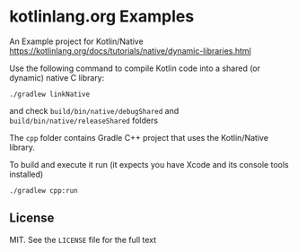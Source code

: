 # kotlinlang.org Examples

An Example project for Kotlin/Native
https://kotlinlang.org/docs/tutorials/native/dynamic-libraries.html

Use the following command to compile Kotlin code into
a shared (or dynamic) native C library:
```
./gradlew linkNative
```
and check
`build/bin/native/debugShared`
and
`build/bin/native/releaseShared`
folders 

The `cpp` folder contains Gradle C++ project
that uses the Kotlin/Native library. 

To build and execute it run (it expects you have Xcode and its console tools installed)  

```
./gradlew cpp:run
```


## License
MIT. See the `LICENSE` file for the full text

